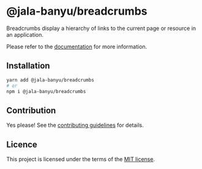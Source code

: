 # @jala-banyu/breadcrumbs

Breadcrumbs display a hierarchy of links to the current page or resource in an application.

Please refer to the [documentation](#) for more information.

## Installation

```sh
yarn add @jala-banyu/breadcrumbs
# or
npm i @jala-banyu/breadcrumbs
```

## Contribution

Yes please! See the
[contributing guidelines](https://github.com/Atnic/banyu/blob/master/CONTRIBUTING.md)
for details.

## Licence

This project is licensed under the terms of the
[MIT license](https://github.com/Atnic/banyu/blob/master/LICENSE).
